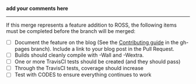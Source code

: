 **add your comments here**

---

If this merge represents a feature addition to ROSS, the following items must be completed before the branch will be merged:

- [ ] Document the feature on the blog (See the [Contributing guide](https://github.com/carothersc/ROSS/blob/gh-pages/CONTRIBUTING.md) in the gh-pages branch).
  Include a link to your blog post in the Pull Request.
- [ ] Builds should cleanly compile with -Wall and -Wextra.
- [ ] One or more TravisCI tests should be created (and they should pass)
- [ ] Through the TravisCI tests, coverage should increase
- [ ] Test with CODES to ensure everything continues to work
